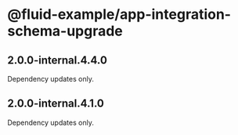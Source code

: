 # @fluid-example/app-integration-schema-upgrade

## 2.0.0-internal.4.4.0

Dependency updates only.

## 2.0.0-internal.4.1.0

Dependency updates only.
